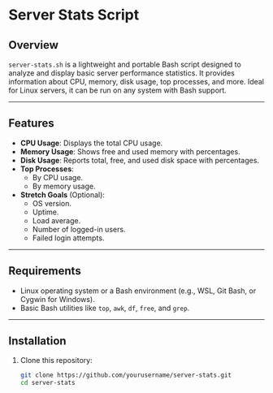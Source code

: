 # Server Stats Script

## Overview

`server-stats.sh` is a lightweight and portable Bash script designed to analyze and display basic server performance statistics. It provides information about CPU, memory, disk usage, top processes, and more. Ideal for Linux servers, it can be run on any system with Bash support.

---

## Features

- **CPU Usage**: Displays the total CPU usage.
- **Memory Usage**: Shows free and used memory with percentages.
- **Disk Usage**: Reports total, free, and used disk space with percentages.
- **Top Processes**:
  - By CPU usage.
  - By memory usage.
- **Stretch Goals** (Optional):
  - OS version.
  - Uptime.
  - Load average.
  - Number of logged-in users.
  - Failed login attempts.

---

## Requirements

- Linux operating system or a Bash environment (e.g., WSL, Git Bash, or Cygwin for Windows).
- Basic Bash utilities like `top`, `awk`, `df`, `free`, and `grep`.

---

## Installation

1. Clone this repository:
   ```bash
   git clone https://github.com/yourusername/server-stats.git
   cd server-stats
